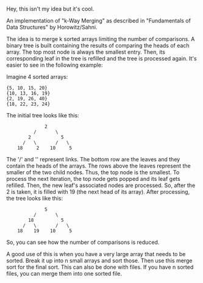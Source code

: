Hey, this isn't my idea but it's cool.

An implementation of "k-Way Merging" as described in "Fundamentals of Data Structures" by Horowitz/Sahni.

The idea is to merge k sorted arrays limiting the number of comparisons. A binary tree is built containing the results of comparing the heads of each array. The top most node is always the smallest entry. Then, its corresponding leaf in the tree is refilled and the tree is processed again. It's easier to see in the following example:

Imagine 4 sorted arrays:

    {5, 10, 15, 20}
    {10, 13, 16, 19}
    {2, 19, 26, 40}
    {18, 22, 23, 24}
  
The initial tree looks like this:

                  2
              /       \
            2           5
          /   \       /   \
        18     2    10     5
        
The '/' and '\' represent links. The bottom row are the leaves and they contain the heads of the arrays. The rows above the leaves represent the smaller of the two child nodes. Thus, the top node is the smallest. To process the next iteration, the top node gets popped and its leaf gets refilled. Then, the new leaf's associated nodes are processed. So, after the 2 is taken, it is filled with 19 (the next head of its array). After processing, the tree looks like this:

                  5
              /       \
            18          5
          /   \       /   \
        18    19    10     5
        
So, you can see how the number of comparisons is reduced.

A good use of this is when you have a very large array that needs to be sorted. Break it up into n small arrays and sort those. Then use this merge sort for the final sort. This can also be done with files. If you have n sorted files, you can merge them into one sorted file.
